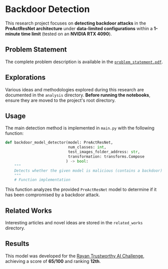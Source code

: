 # Backdoor Detection

This research project focuses on **detecting backdoor attacks** in the **PreActResNet architecture** under **data-limited configurations** within a **1-minute time limit** (tested on an **NVIDIA RTX 4090**).

## Problem Statement

The complete problem description is available in the [`problem_statement.pdf`](problem_statement.pdf).

## Explorations

Various ideas and methodologies explored during this research are documented in the `analysis` directory. **Before running the notebooks**, ensure they are moved to the project's root directory.

## Usage

The main detection method is implemented in `main.py` with the following function:

```python
def backdoor_model_detector(model: PreActResNet, 
                            num_classes: int,
                            test_images_folder_address: str,
                            transformation: transforms.Compose
                           ) -> bool:
    """
    Detects whether the given model is malicious (contains a backdoor) or not.
    """
    # Function implementation
```
    
This function analyzes the provided `PreActResNet` model to determine if it has been compromised by a backdoor attack.

## Related Works

Interesting articles and novel ideas are stored in the `related_works` directory.

## Results

This model was developed for the [Rayan Trustworthy AI Challenge](https://ai.rayan.global), achieving a score of **65/100** and ranking **12th**.
